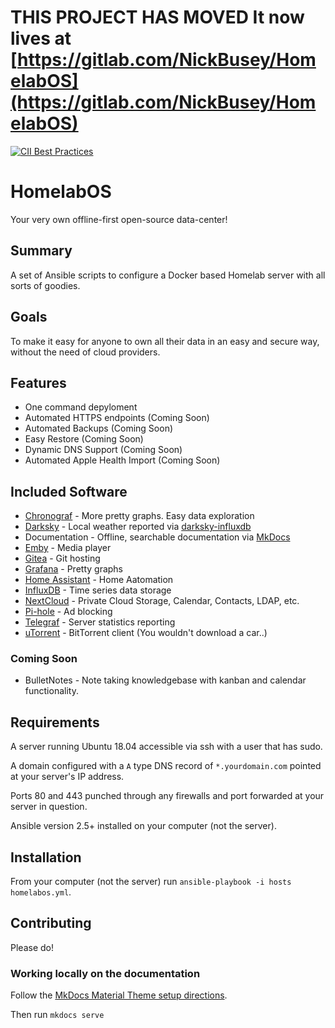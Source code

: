 # **THIS PROJECT HAS MOVED** It now lives at [https://gitlab.com/NickBusey/HomelabOS](https://gitlab.com/NickBusey/HomelabOS)

[![CII Best Practices](https://bestpractices.coreinfrastructure.org/projects/1894/badge)](https://bestpractices.coreinfrastructure.org/projects/1894)

# HomelabOS

Your very own offline-first open-source data-center!

## Summary

A set of Ansible scripts to configure a Docker based Homelab server with all sorts of goodies.

## Goals

To make it easy for anyone to own all their data in an easy and secure way, without the need of cloud providers.

## Features

* One command depyloment
* Automated HTTPS endpoints (Coming Soon)
* Automated Backups (Coming Soon)
* Easy Restore (Coming Soon)
* Dynamic DNS Support (Coming Soon)
* Automated Apple Health Import (Coming Soon)

## Included Software

* [Chronograf](https://www.influxdata.com/time-series-platform/chronograf/) - More pretty graphs. Easy data exploration
* [Darksky](http://darksky.net/) - Local weather reported via [darksky-influxdb](https://github.com/ErwinSteffens/darksky-influxdb)
* Documentation - Offline, searchable documentation via [MkDocs](https://www.mkdocs.org/)
* [Emby](https://emby.media/) - Media player
* [Gitea](https://gitea.io/en-US/) - Git hosting
* [Grafana](https://grafana.com/) - Pretty graphs
* [Home Assistant](https://www.home-assistant.io/) - Home Aatomation
* [InfluxDB](https://www.influxdata.com/time-series-platform/influxdb/) - Time series data storage
* [NextCloud](https://nextcloud.com/) - Private Cloud Storage, Calendar, Contacts, LDAP, etc.
* [Pi-hole](https://pi-hole.net/) - Ad blocking
* [Telegraf](https://www.influxdata.com/time-series-platform/telegraf/) - Server statistics reporting
* [uTorrent](https://www.utorrent.com/) - BitTorrent client (You wouldn't download a car..)

### Coming Soon

* BulletNotes - Note taking knowledgebase with kanban and calendar functionality.

## Requirements

A server running Ubuntu 18.04 accessible via ssh with a user that has sudo.

A domain configured with a `A` type DNS record of `*.yourdomain.com` pointed at your server's IP address.

Ports 80 and 443 punched through any firewalls and port forwarded at your server in question.

Ansible version 2.5+ installed on your computer (not the server).

## Installation

From your computer (not the server) run `ansible-playbook -i hosts homelabos.yml`.

## Contributing

Please do!

### Working locally on the documentation

Follow the [MkDocs Material Theme setup directions](https://squidfunk.github.io/mkdocs-material/getting-started/).

Then run `mkdocs serve`
